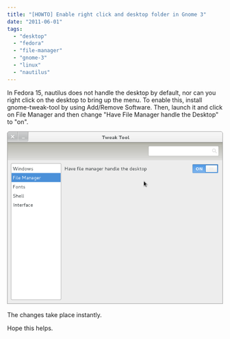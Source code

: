 ```yaml
---
title: "[HOWTO] Enable right click and desktop folder in Gnome 3"
date: "2011-06-01"
tags: 
  - "desktop"
  - "fedora"
  - "file-manager"
  - "gnome-3"
  - "linux"
  - "nautilus"
---
```


In Fedora 15, nautilus does not handle the desktop by default, nor can you right click on the desktop to bring up the menu. To enable this, install gnome-tweak-tool by using Add/Remove Software. Then, launch it and click on File Manager and then change "Have File Manager handle the Desktop" to "on".

![](images/Screenshot-Tweak-Tool.png)

  
The changes take place instantly.

Hope this helps.
